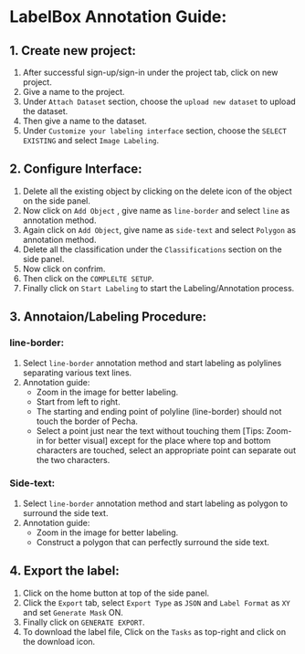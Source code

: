 # LabelBox Annotation Guide:

## 1. Create new project:
1. After successful sign-up/sign-in under the project tab, click on new project.
1. Give a name to the project.
1. Under `Attach Dataset` section, choose the `upload new dataset` to upload the dataset.
1. Then give a name to the dataset.
1. Under `Customize your labeling interface` section, choose the `SELECT EXISTING` and select `Image Labeling`.

## 2. Configure Interface:
1. Delete all the existing object by clicking on the delete icon of the object on the side panel.
1. Now click on `Add Object` , give name as `line-border` and select `line` as annotation method.
1. Again click on `Add Object`, give name as `side-text` and select `Polygon` as annotation method.
1. Delete all the classification under the `Classifications` section on the side panel.
1. Now click on confrim.
1. Then click on the `COMPLELTE SETUP`. 
1. Finally click on `Start Labeling` to start the Labeling/Annotation process.

## 3. Annotaion/Labeling Procedure:

### line-border:
1. Select `line-border` annotation method and start labeling as polylines separating various text lines.
1. Annotation guide:
    - Zoom in the image for better labeling.
    - Start from left to right.
    - The starting and ending point of polyline (line-border) should not touch the border of Pecha.
    - Select a point just near the text without touching them [Tips: Zoom-in for better visual] except for the place where top and bottom characters are touched, select an appropriate point can separate out the two characters.
    
### Side-text:
1. Select `line-border` annotation method and start labeling as polygon to surround the side text.
1. Annotation guide:
    - Zoom in the image for better labeling.
    - Construct a polygon that can perfectly surround the side text.
    
## 4. Export the label: 
1. Click on the home button at top of the side panel.
1. Click the `Export` tab, select `Export Type` as `JSON` and `Label Format` as `XY` and set `Generate Mask` ON.
1. Finally click on `GENERATE EXPORT`. 
1. To download the label file, Click on the `Tasks` as top-right and click on the download icon.
